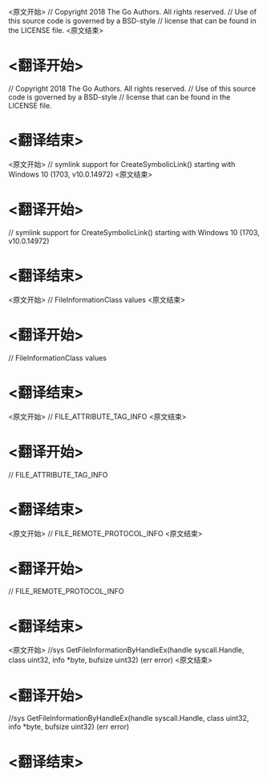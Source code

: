 
<原文开始>
// Copyright 2018 The Go Authors. All rights reserved.
// Use of this source code is governed by a BSD-style
// license that can be found in the LICENSE file.
<原文结束>

# <翻译开始>
// Copyright 2018 The Go Authors. All rights reserved.
// Use of this source code is governed by a BSD-style
// license that can be found in the LICENSE file.
# <翻译结束>


<原文开始>
// symlink support for CreateSymbolicLink() starting with Windows 10 (1703, v10.0.14972)
<原文结束>

# <翻译开始>
// symlink support for CreateSymbolicLink() starting with Windows 10 (1703, v10.0.14972)
# <翻译结束>


<原文开始>
// FileInformationClass values
<原文结束>

# <翻译开始>
// FileInformationClass values
# <翻译结束>


<原文开始>
// FILE_ATTRIBUTE_TAG_INFO
<原文结束>

# <翻译开始>
// FILE_ATTRIBUTE_TAG_INFO
# <翻译结束>


<原文开始>
// FILE_REMOTE_PROTOCOL_INFO
<原文结束>

# <翻译开始>
// FILE_REMOTE_PROTOCOL_INFO
# <翻译结束>


<原文开始>
//sys	GetFileInformationByHandleEx(handle syscall.Handle, class uint32, info *byte, bufsize uint32) (err error)
<原文结束>

# <翻译开始>
//sys	GetFileInformationByHandleEx(handle syscall.Handle, class uint32, info *byte, bufsize uint32) (err error)
# <翻译结束>

